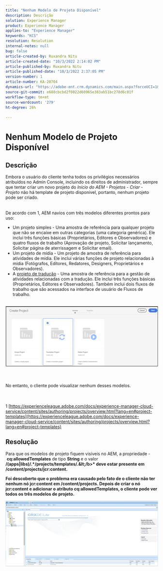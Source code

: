```yaml
---
title: "Nenhum Modelo de Projeto Disponível"
description: Descrição
solution: Experience Manager
product: Experience Manager
applies-to: "Experience Manager"
keywords: "KCS"
resolution: Resolution
internal-notes: null
bug: false
article-created-by: Ruxandra Nitu
article-created-date: "10/3/2022 2:14:02 PM"
article-published-by: Ruxandra Nitu
article-published-date: "10/3/2022 2:37:05 PM"
version-number: 1
article-number: KA-20704
dynamics-url: "https://adobe-ent.crm.dynamics.com/main.aspx?forceUCI=1&pagetype=entityrecord&etn=knowledgearticle&id=78f9169d-2543-ed11-bba2-0022480866ad"
source-git-commit: e688cbcbd2f0822d60965e383ab51bc278d6c81f
workflow-type: tm+mt
source-wordcount: '279'
ht-degree: 26%

---
```


# Nenhum Modelo de Projeto Disponível

## Descrição

Embora o usuário do cliente tenha todos os privilégios necessários atribuídos no Admin Console, incluindo os direitos de administrador, sempre que tentar criar um novo projeto do *Início do AEM - Projetos - Criar - Projeto* não há template de projeto disponível, portanto, nenhum projeto pode ser criado.<br><br><br>
De acordo com 1, AEM navios com três modelos diferentes prontos para uso:

- Um projeto simples - Uma amostra de referência para qualquer projeto que não se encaixe em outras categorias (uma categoria genérica). Ele inclui três funções básicas (Proprietários, Editores e Observadores) e quatro fluxos de trabalho (Aprovação de projeto, Solicitar lançamento, Solicitar página de aterrissagem e Solicitar email).
- Um projeto de mídia - Um projeto de amostra de referência para atividades de mídia. Ele inclui várias funções de projeto relacionadas à mídia (Fotógrafos, Editores, Redatores, Designers, Proprietários e Observadores).
- A [projeto de tradução](https://experienceleague.adobe.com/docs/experience-manager-cloud-service/content/sites/administering/reusing-content/translation/overview.html?lang=en) - Uma amostra de referência para a gestão de atividades relacionadas com a tradução. Ele inclui três funções básicas (Proprietários, Editores e Observadores). Também inclui dois fluxos de trabalho que são acessados na interface de usuário de Fluxos de trabalho.


<br>![](assets/___8267027f-2843-ed11-bba2-0022480866ad___.png)<br><br> <br><br>No entanto, o cliente pode visualizar nenhum desses modelos.<br><br> <br><br>1 [https://experienceleague.adobe.com/docs/experience-manager-cloud-service/content/sites/authoring/projects/overview.html?lang=en#project-templates](https://experienceleague.adobe.com/docs/experience-manager-cloud-service/content/sites/authoring/projects/overview.html?lang=en#project-templates)

## Resolução


Para que os modelos de projeto fiquem visíveis no AEM, a propriedade - <b>cq:allowedTemplates</b> de tipo <b>String</b> e o valor <b>/(apps|libs)/.\*/projects/templates/.\&lt;/b>* deve estar presente em <b>/content/projects/jcr:content</b>.

Foi descoberto que o problema era causado pelo fato de o cliente não ter nenhum nó jcr:content em /content/projects. Depois de criar o nó jcr:content e adicionar o atributo cq:allowedTemplates, o cliente pode ver todos os três modelos de projeto.



![](assets/ef0af61b-2843-ed11-bba2-0022480866ad.png)
